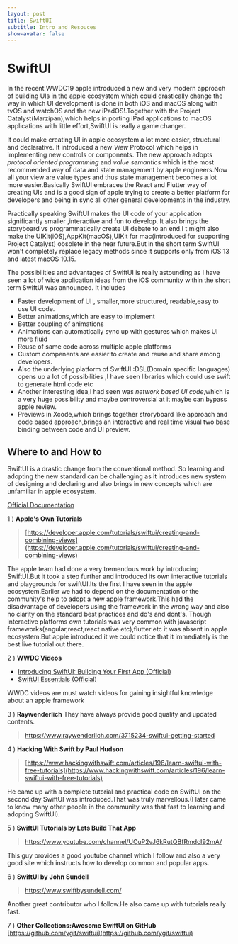 ```yaml
---
layout: post
title: SwiftUI
subtitle: Intro and Resouces
show-avatar: false
---
```

# SwiftUI
In the recent WWDC19 apple introduced a new and very modern approach of building UIs in the apple ecosystem which could drastically change the way in which UI development is done in both iOS and macOS along with tvOS and watchOS and the new iPadOS!.Together with the Project Catalyst(Marzipan),which helps in porting iPad applications to macOS applications with little effort,SwiftUI is really a game changer.

It could make creating UI in apple ecosystem a lot more easier, structural and declarative. It introduced a new *View* Protocol which helps in implementing new controls or components. The new approach adopts *protocol oriented programming* and *value semantics* which is the most recommended way of data and state management by apple engineers.Now all your view are value types and thus state management becomes a lot more easier.Basically SwiftUI embraces the React and Flutter way of creating UIs and is a good sign of apple trying to create a better platform for developers and being in sync all other general developments in the industry.

Practically speaking SwiftUI makes the UI code of your application significantly smaller ,interactive and fun to develop. It also brings the storyboard vs programmatically create  UI debate to an end.I t might also make the UIKit(iOS),AppKit(macOS),UIKit for mac(introduced for supporting Project Catalyst) obsolete in the near future.But in the short term SwiftUI won't completely replace legacy methods since it supports only from iOS 13 and latest macOS 10.15.

The possibilities and advantages of SwiftUI is really astounding as I have seen a lot of wide application ideas from the iOS community within the short term SwiftUI was announced. It includes 

 - Faster development of  UI , smaller,more structured, readable,easy to use UI code.
 - Better animations,which are easy to implement
 - Better coupling of animations
 - Animations can automatically sync up with gestures which makes UI more fluid
 - Reuse of same code across multiple apple platforms
 - Custom compenents are easier to create and reuse and share among developers.
 - Also the underlying platform of SwiftUI :DSL(Domain specific languages) opens up a lot of possibilities ,I have seen libraries which could use swift to generate html code etc
 - Another interesting idea,I had seen was *network based UI code*,which is a very huge possibility and maybe controversial at it maybe can bypass apple review.
 - Previews in Xcode,which brings together stroryboard like approach and code based approach,brings an interactive and real time visual two base binding between code and UI preview. 

## Where to and How to
SwiftUI is a drastic change from the conventional method. So learning and adopting the new standard can be challenging as it introduces new system of designing and declaring and also brings in new concepts which are unfamiliar in apple ecosystem.

[Official Documentation](https://developer.apple.com/documentation/swiftui#topics)

  1 ) **Apple's Own Tutorials**
 
> [https://developer.apple.com/tutorials/swiftui/creating-and-combining-views](https://developer.apple.com/tutorials/swiftui/creating-and-combining-views)

 The apple team had done a very tremendous work by introducing SwiftUI.But it took a step further and introduced its own interactive tutorials and playgrounds for swiftUI.Its the first I have seen in the apple ecosystem.Earlier we had to depend on the documentation or the community's help to adopt a new apple framework.This had the disadvantage of developers using the framework in the wrong way and also no clarity on the standard best practices and do's and dont's. Though interactive platforms own tutorials was very common with javascript frameworks(angular,react,react native etc),flutter etc it was absent in apple ecosystem.But apple introduced it we could notice that it immediately is the best live tutorial out there.

2 ) **WWDC Videos**

-   [Introducing SwiftUI: Building Your First App (Official)](https://developer.apple.com/videos/play/wwdc2019/204/)
-   [SwiftUI Essentials (Official)](https://developer.apple.com/videos/play/wwdc2019/216)

WWDC videos are must watch videos for gaining insightful knowledge about an apple framework

 3 ) **Raywenderlich**
 They have always provide good quality and updated contents.
 

> https://www.raywenderlich.com/3715234-swiftui-getting-started
> 

4 ) **Hacking With Swift by Paul Hudson**

> [https://www.hackingwithswift.com/articles/196/learn-swiftui-with-free-tutorials](https://www.hackingwithswift.com/articles/196/learn-swiftui-with-free-tutorials)

He came up with a complete tutorial and practical code on SwiftUI on the second day SwiftUI was introduced.That was truly marvellous.(I later came to know many other people in the community was that fast to learning and adopting SwiftUI).

5 ) **SwiftUI Tutorials by Lets Build That App**

> https://www.youtube.com/channel/UCuP2vJ6kRutQBfRmdcI92mA/

This guy provides a good youtube channel which I follow and also a very good site which instructs how to develop common and popular apps.

6 ) **SwiftUI by John Sundell**

> https://www.swiftbysundell.com/

Another great contributor who I follow.He also came up with tutorials really fast.

7 ) **Other Collections:Awesome SwiftUI on GitHub** 
[https://github.com/ygit/swiftui](https://github.com/ygit/swiftui)




 
 
